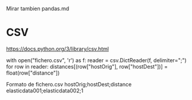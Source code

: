 Mirar tambien pandas.md

# CSV
https://docs.python.org/3/library/csv.html

with open("fichero.csv", 'r') as f:
    reader = csv.DictReader(f, delimiter=";")
    for row in reader:
        distances[(row["hostOrig"], row["hostDest"])] = float(row["distance"])


Formato de fichero.csv
hostOrig;hostDest;distance
elasticdata001;elasticdata002;1


